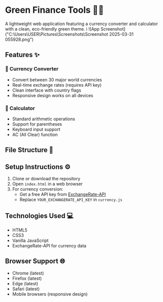 # Green Finance Tools 🌱💸

A lightweight web application featuring a currency converter and calculator with a clean, eco-friendly green theme.
i
![App Screenshot]("C:\Users\USER\Pictures\Screenshots\Screenshot 2025-03-31 055928.png")

## Features ✨

### 💱 Currency Converter
- Convert between 30 major world currencies
- Real-time exchange rates (requires API key)
- Clean interface with country flags
- Responsive design works on all devices

### 🧮 Calculator
- Standard arithmetic operations
- Support for parentheses
- Keyboard input support
- AC (All Clear) function

## File Structure 📂

## Setup Instructions ⚙️

1. Clone or download the repository
2. Open `index.html` in a web browser
3. For currency conversion:
   - Get a free API key from [ExchangeRate-API](https://www.exchangerate-api.com)
   - Replace `YOUR_EXCHANGERATE_API_KEY` in `currency.js`

## Technologies Used 💻

- HTML5
- CSS3 
- Vanilla JavaScript 
- ExchangeRate-API for currency data

## Browser Support 🌐

- Chrome (latest)
- Firefox (latest)
- Edge (latest)
- Safari (latest)
- Mobile browsers (responsive design)

